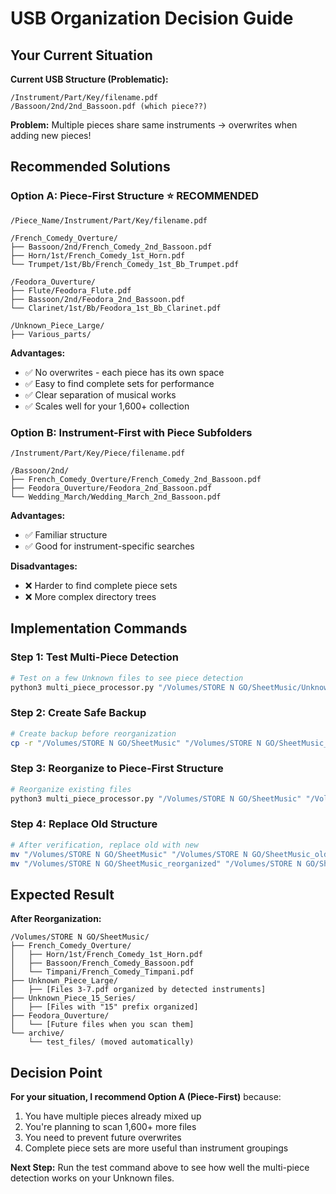 # USB Organization Decision Guide

## Your Current Situation

**Current USB Structure (Problematic):**
```
/Instrument/Part/Key/filename.pdf
/Bassoon/2nd/2nd_Bassoon.pdf (which piece??)
```

**Problem:** Multiple pieces share same instruments → overwrites when adding new pieces!

## Recommended Solutions

### **Option A: Piece-First Structure** ⭐ **RECOMMENDED**
```
/Piece_Name/Instrument/Part/Key/filename.pdf

/French_Comedy_Overture/
├── Bassoon/2nd/French_Comedy_2nd_Bassoon.pdf
├── Horn/1st/French_Comedy_1st_Horn.pdf
└── Trumpet/1st/Bb/French_Comedy_1st_Bb_Trumpet.pdf

/Feodora_Ouverture/
├── Flute/Feodora_Flute.pdf
├── Bassoon/2nd/Feodora_2nd_Bassoon.pdf
└── Clarinet/1st/Bb/Feodora_1st_Bb_Clarinet.pdf

/Unknown_Piece_Large/
├── Various_parts/
```

**Advantages:**
- ✅ No overwrites - each piece has its own space
- ✅ Easy to find complete sets for performance
- ✅ Clear separation of musical works
- ✅ Scales well for your 1,600+ collection

### **Option B: Instrument-First with Piece Subfolders**
```
/Instrument/Part/Key/Piece/filename.pdf

/Bassoon/2nd/
├── French_Comedy_Overture/French_Comedy_2nd_Bassoon.pdf
├── Feodora_Ouverture/Feodora_2nd_Bassoon.pdf
└── Wedding_March/Wedding_March_2nd_Bassoon.pdf
```

**Advantages:**
- ✅ Familiar structure
- ✅ Good for instrument-specific searches

**Disadvantages:**
- ❌ Harder to find complete piece sets
- ❌ More complex directory trees

## Implementation Commands

### **Step 1: Test Multi-Piece Detection**
```bash
# Test on a few Unknown files to see piece detection
python3 multi_piece_processor.py "/Volumes/STORE N GO/SheetMusic/Unknown" "/tmp/test_output" --dry-run --org-mode piece_first --max-batch 5
```

### **Step 2: Create Safe Backup**
```bash
# Create backup before reorganization
cp -r "/Volumes/STORE N GO/SheetMusic" "/Volumes/STORE N GO/SheetMusic_backup_$(date +%Y%m%d)"
```

### **Step 3: Reorganize to Piece-First Structure**
```bash
# Reorganize existing files
python3 multi_piece_processor.py "/Volumes/STORE N GO/SheetMusic" "/Volumes/STORE N GO/SheetMusic_reorganized" --org-mode piece_first --move --max-batch 10
```

### **Step 4: Replace Old Structure**
```bash
# After verification, replace old with new
mv "/Volumes/STORE N GO/SheetMusic" "/Volumes/STORE N GO/SheetMusic_old"
mv "/Volumes/STORE N GO/SheetMusic_reorganized" "/Volumes/STORE N GO/SheetMusic"
```

## Expected Result

**After Reorganization:**
```
/Volumes/STORE N GO/SheetMusic/
├── French_Comedy_Overture/
│   ├── Horn/1st/French_Comedy_1st_Horn.pdf
│   ├── Bassoon/French_Comedy_Bassoon.pdf
│   └── Timpani/French_Comedy_Timpani.pdf
├── Unknown_Piece_Large/
│   ├── [Files 3-7.pdf organized by detected instruments]
├── Unknown_Piece_15_Series/
│   ├── [Files with "15" prefix organized]
├── Feodora_Ouverture/
│   └── [Future files when you scan them]
└── archive/
    └── test_files/ (moved automatically)
```

## Decision Point

**For your situation, I recommend Option A (Piece-First)** because:
1. You have multiple pieces already mixed up
2. You're planning to scan 1,600+ more files
3. You need to prevent future overwrites
4. Complete piece sets are more useful than instrument groupings

**Next Step:** Run the test command above to see how well the multi-piece detection works on your Unknown files.